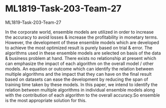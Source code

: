 # ML1819-Task-203-Team-27
ML1819-Task-203-Team-27

In the corporate world, ensemble models are utilized in order to increase the accuracy to avoid losses & increase the profitability in monetary terms. However, the development of these ensemble models which are developed to achieve the most optimized result is purely based on trial & error. The algorithms used in these ensemble models are selected on basis of the data & business problem at hand. There exists no relationship at present which can emphasize the impact of each algorithm on the overall model / other models. An equation or outcome which can identify the relation between multiple algorithms and the impact that they can have on the final result based on datasets can ease the development by reducing the span of training time taken by these models. In this paper, we intend to identify the relation between multiple algorithms in individual ensemble models along with the contribution of each algorithm to the overall accuracy.So ensemble is the most appropriate solution for this. 

